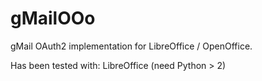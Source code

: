 # gMailOOo
gMail OAuth2 implementation for LibreOffice / OpenOffice.

Has been tested with:
LibreOffice (need Python > 2)
